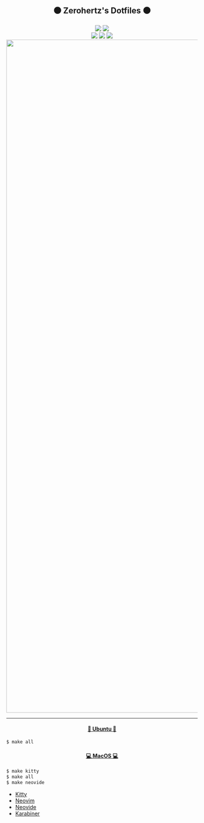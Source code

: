 <h2 align = "center">
    ⚫️ Zerohertz's Dotfiles ⚫️
</h2>

<div align="center">
<a href="macos"><img src="https://img.shields.io/badge/MacOS-000?style=for-the-badge&logo=apple" /></a>
<a href="linux"><img src="https://img.shields.io/badge/Ubuntu-000?style=for-the-badge&logo=ubuntu" /></a>
<br/>
<a href=".config/kitty/kitty.conf"><img src="https://img.shields.io/badge/Kitty-000?style=for-the-badge&logo=gnometerminal" /></a>
<a href=".zshrc"><img src="https://img.shields.io/badge/Zsh-000?style=for-the-badge&logo=zsh" /></a>
<a href="https://github.com/Zerohertz/nvim"><img src="https://img.shields.io/badge/Neovim-000?style=for-the-badge&logo=neovim" /></a>
<img width="1773" alt="neovim" src="https://github.com/user-attachments/assets/15110871-bc98-4d9a-a855-c975638bb45a" />
</div>

---

<h4 align = "center">
    <a href="linux">🐧 Ubuntu 🐧</a>
</h4>

<!-- markdownlint-disable -->

```bash
$ make all
```

<!-- markdownlint-enable -->

<h4 align = "center">
    <a href="macos">💻 MacOS 💻</a>
</h4>

<!-- markdownlint-disable -->

```bash
$ make kitty
$ make all
$ make neovide
```

<!-- markdownlint-enable -->

- [Kitty](.config/kitty)
- [Neovim](https://github.com/Zerohertz/nvim)
- [Neovide](.config/neovide)
- [Karabiner](.config/karabiner)

